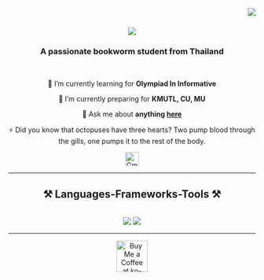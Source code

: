 <img align="right" src="https://visitor-badge.laobi.icu/badge?page_id=Chronosduck.Chronosduck" />

<h1 align="center">
    <img src="https://readme-typing-svg.herokuapp.com/?font=Righteous&size=35&center=true&vCenter=true&width=500&height=70&duration=4000&lines=Hello+Folks!+👋;+I'm+RondoPuffin!;" />
</h1>

<h3 align="center">A passionate bookworm student from Thailand</h3>

<br/>

<div align="center">
 
 🔭 I’m currently learning for **Olympiad In Informative**
 
 🌱 I’m currently preparing for **KMUTL, CU, MU**

💬 Ask me about **anything [here](https://google.com)**

⚡ Did you know that octopuses have three hearts? Two pump blood through the gills, one pumps it to the rest of the body.

 </div>
 
<div align="center" style="display:flex; gap:6px; justify-content:center; flex-wrap:wrap;">
  <!-- Gmail -->
  <a href="mailto:dachronosduck@gmail.com">
    <img 
      src="https://img.shields.io/badge/Gmail-333333?style=for-the-badge&logo=gmail&logoColor=red" 
      alt="Gmail" 
      height="28"
    />
  </a>
</div>


 <hr/>
 
<h2 align="center">⚒️ Languages-Frameworks-Tools ⚒️</h2>
<br/>
<div align="center">
    <img src="https://skillicons.dev/icons?i=react,html,css,github,vscode,figma,flutter,dart,git,swift" />
    <img src="https://skillicons.dev/icons?i=nodejs,python,javascript,c,cpp,mysql,firebase" /><br>
</div>

 <hr/>

<div align="center">
<a href='https://ko-fi.com/V7V4RAK9C' target='_blank'><img height='64' style='border:0px;height:64px;' src='https://storage.ko-fi.com/cdn/kofi1.png?v=3' border='0' alt='Buy Me a Coffee at ko-fi.com' /></a>
</div>

<br/>

###
